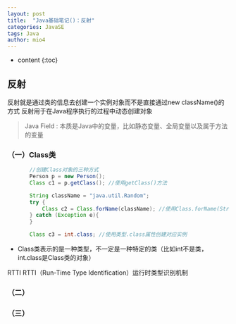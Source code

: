 ```yaml
---
layout: post
title:  "Java基础笔记()：反射"
categories: JavaSE
tags: Java
author: mio4
---
```


* content
{:toc}





## 反射
反射就是通过类的信息去创建一个实例对象而不是直接通过new className()的方式
反射用于在Java程序执行的过程中动态创建对象

>Java Field : 本质是Java中的变量，比如静态变量、全局变量以及属于方法的变量

### （一）Class类
 
 ```java
 		//创建Class对象的三种方式
 		Person p = new Person();
		Class c1 = p.getClass(); //使用getClass()方法

		String className = "java.util.Random";
		try {
			Class c2 = Class.forName(className); //使用Class.forName(String)方法
		} catch (Exception e){
		}

		Class c3 = int.class; //使用类型.class属性创建对应实例
 ```
 
 
 - Class类表示的是一种类型，不一定是一种特定的类（比如int不是类，int.class是Class类的对象）



RTTI
RTTI（Run-Time Type Identification）运行时类型识别机制

### （二）

### （三）